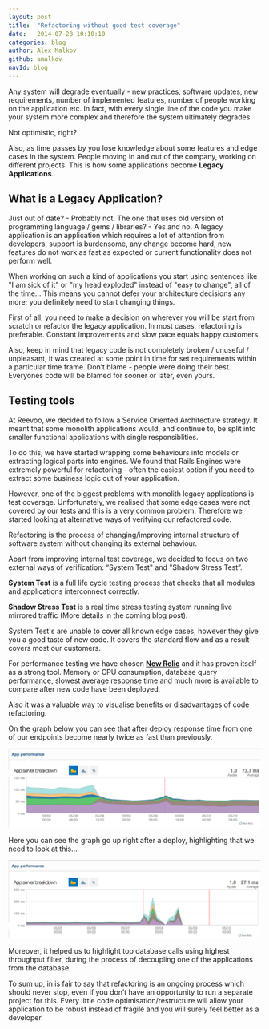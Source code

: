 ```yaml
---
layout: post
title:  "Refactoring without good test coverage"
date:   2014-07-28 10:10:10
categories: blog
author: Alex Malkov
github: amalkov
navId: blog
---
```


Any system will degrade eventually - new practices, software updates, new requirements, number of implemented features, number of people working on the application etc. In fact, with every single line of the code you make your system more complex and therefore the system ultimately degrades.

Not optimistic, right?

Also, as time passes by you lose knowledge about some features and edge cases in the system. People moving in and out of the company, working on different projects. This is how some applications become __Legacy Applications__.

What is a Legacy Application?
-----------------------------

Just out of date? - Probably not. The one that uses old version of programming language / gems / libraries? - Yes and no.
A legacy application is an application which requires a lot of attention from developers, support is burdensome, any change become hard, new features do not work as fast as expected or current functionality does not perform well.

When working on such a kind of applications you start using sentences like "I am sick of it" or "my head exploded" instead of "easy to change", all of the time...
This means you cannot defer your architecture decisions any more; you definitely need to start changing things.

First of all, you need to make a decision on wherever you will be start from scratch or refactor the legacy application.
In most cases, refactoring is preferable. Constant improvements and slow pace equals happy customers.

Also, keep in mind that legacy code is not completely broken / unuseful / unpleasant, it was created at some point in time for set requirements within a particular time frame. Don’t blame - people were doing their best. Everyones code will be blamed for sooner or later, even yours.

## Testing tools

At Reevoo, we decided to follow a Service Oriented Architecture strategy. It meant that some monolith applications would, and continue to, be split into smaller functional applications with single responsiblities.

To do this, we have started wrapping some behaviours into models or extracting logical parts into engines.
We found that Rails Engines were extremely powerful for refactoring - often the easiest option if you need to extract some business logic out of your application.

However, one of the biggest problems with monolith legacy applications is test coverage.
Unfortunately, we realised that some edge cases were not covered by our tests and this is a very common problem.
Therefore we started looking at alternative ways of verifying our refactored code.

Refactoring is the process of changing/improving internal structure of software system without changing its external behaviour.

Apart from improving internal test coverage, we decided to focus on two external ways of verification: “System Test" and "Shadow Stress Test”.

**System Test** is a full life cycle testing process that checks that all modules and applications interconnect correctly.

**Shadow Stress Test** is a real time stress testing system running live mirrored traffic (More details in the coming blog post).

System Test's are unable to cover all known edge cases, however they give you a good taste of new code. It covers the standard flow and as a result covers most our customers.

For performance testing we have chosen **[New Relic][newrelic]** and it has proven itself as a strong tool. Memory or CPU consumption, database query performance, slowest average response time and much more is available to compare after new code have been deployed.

Also it was a valuable way to visualise benefits or disadvantages of code refactoring.

On the graph below you can see that after deploy response time from one of our endpoints become nearly twice as fast than previously.

![Good case](/images/refactoring1.png)

Here you can see the graph go up right after a deploy, highlighting that we need to look at this...

![Bad case](/images/refactoring2.png)

Moreover, it helped us to highlight top database calls using highest throughput filter, during the process of decoupling one of the applications from the database.

To sum up, in is fair to say that refactoring is an ongoing process which should never stop, even if you don’t have an opportunity to run a separate project for this.
Every little code optimisation/restructure will allow your application to be robust instead of fragile and you will surely feel better as a developer.


[refactoring1]: /images/refactoring1.png
[refactoring2]: /images/refactoring2.png
[newrelic]: https://github.com/newrelic/rpm
[shadow]: /blog/2014/08/02/shadow-stress-test/

